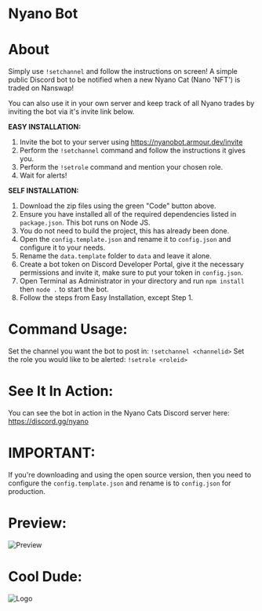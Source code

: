 # Nyano Bot

# About
Simply use `!setchannel` and follow the instructions on screen!
A simple public Discord bot to be notified when a new Nyano Cat (Nano 'NFT') is traded on Nanswap!

You can also use it in your own server and keep track of all Nyano trades by inviting the bot via it's invite link below.


**EASY INSTALLATION:**
1. Invite the bot to your server using https://nyanobot.armour.dev/invite
2. Perform the `!setchannel` command and follow the instructions it gives you.
3. Perform the `!setrole` command and mention your chosen role.
4. Wait for alerts!


**SELF INSTALLATION:**
1. Download the zip files using the green "Code" button above.
2. Ensure you have installed all of the required dependencies listed in `package.json`. This bot runs on Node JS.
3. You do not need to build the project, this has already been done.
4. Open the `config.template.json` and rename it to `config.json` and configure it to your needs.
5. Rename the `data.template` folder to `data` and leave it alone.
6. Create a bot token on Discord Developer Portal, give it the necessary permissions and invite it, make sure to put your token in `config.json`.
7. Open Terminal as Administrator in your directory and run `npm install` then `node .` to start the bot.
8. Follow the steps from Easy Installation, except Step 1.


# Command Usage:
Set the channel you want the bot to post in: `!setchannel <channelid>` 
Set the role you would like to be alerted: `!setrole <roleid>`


# See It In Action:
You can see the bot in action in the Nyano Cats Discord server here: https://discord.gg/nyano


# IMPORTANT:
If you're downloading and using the open source version, then you need to configure the `config.template.json` and rename is to `config.json` for production.


# Preview:
![Preview](https://media.discordapp.net/attachments/904261276899880970/1191681100297273455/image.png?ex=65a65282&is=6593dd82&hm=dd42f4b592aba676347115183c98f1fd97a39fd6056f2d9d62e372d01731abaa&=&format=webp&quality=lossless)


# Cool Dude:
![Logo](https://media.discordapp.net/attachments/904261276899880970/1191611383624777750/91594f45-a8bf-4a25-b4fc-ce6e8e3f4034-min-removebg-preview.png?ex=65a61194&is=65939c94&hm=9ec3b2e0b6da147c1bcbc7e74e5c07ebbd82a845bafd4f1c8ea0bde6b4541138&=&format=webp&quality=lossless)
